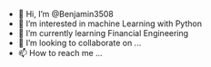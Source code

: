 - 👋 Hi, I’m @Benjamin3508
- 👀 I’m interested in machine Learning with Python
- 🌱 I’m currently learning Financial Engineering
- 💞️ I’m looking to collaborate on ...
- 📫 How to reach me ...

<!---
Benjamin3508/Benjamin3508 is a ✨ special ✨ repository because its `README.md` (this file) appears on your GitHub profile.
You can click the Preview link to take a look at your changes.
--->
